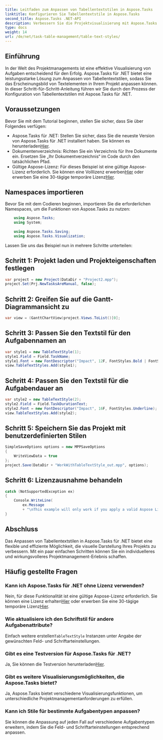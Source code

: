 ```yaml
---
title: Leitfaden zum Anpassen von Tabellentextstilen in Aspose.Tasks
linktitle: Konfigurieren Sie Tabellentextstile in Aspose.Tasks
second_title: Aspose.Tasks .NET-API
description: Verbessern Sie die Projektvisualisierung mit Aspose.Tasks für .NET. Erfahren Sie Schritt für Schritt, wie Sie Tabellentextstile konfigurieren. Steigern Sie Effizienz und Präsentation.
type: docs
weight: 14
url: /de/net/task-table-management/table-text-styles/
---
```

## Einführung
In der Welt des Projektmanagements ist eine effektive Visualisierung von Aufgaben entscheidend für den Erfolg. Aspose.Tasks für .NET bietet eine leistungsstarke Lösung zum Anpassen von Tabellentextstilen, sodass Sie das Erscheinungsbild von Textelementen in Ihrem Projekt anpassen können. In dieser Schritt-für-Schritt-Anleitung führen wir Sie durch den Prozess der Konfiguration von Tabellentextstilen mit Aspose.Tasks für .NET.
## Voraussetzungen
Bevor Sie mit dem Tutorial beginnen, stellen Sie sicher, dass Sie über Folgendes verfügen:
-  Aspose.Tasks für .NET: Stellen Sie sicher, dass Sie die neueste Version von Aspose.Tasks für .NET installiert haben. Sie können es herunterladen[Hier](https://releases.aspose.com/tasks/net/).
- Dokumentenverzeichnis: Richten Sie ein Verzeichnis für Ihre Dokumente ein. Ersetzen Sie „Ihr Dokumentverzeichnis“ im Code durch den tatsächlichen Pfad.
-  Gültige Aspose-Lizenz: Für dieses Beispiel ist eine gültige Aspose-Lizenz erforderlich. Sie können eine Volllizenz erwerben[Hier](https://purchase.aspose.com/buy) oder erwerben Sie eine 30-tägige temporäre Lizenz[Hier](https://purchase.aspose.com/temporary-license/).
## Namespaces importieren
Bevor Sie mit dem Codieren beginnen, importieren Sie die erforderlichen Namespaces, um die Funktionen von Aspose.Tasks zu nutzen:
```csharp
    using Aspose.Tasks;
    using System;
    
    using Aspose.Tasks.Saving;
    using Aspose.Tasks.Visualization;
```
Lassen Sie uns das Beispiel nun in mehrere Schritte unterteilen:
## Schritt 1: Projekt laden und Projekteigenschaften festlegen
```csharp
var project = new Project(DataDir + "Project2.mpp");
project.Set(Prj.NewTasksAreManual, false);
```
## Schritt 2: Greifen Sie auf die Gantt-Diagrammansicht zu
```csharp
var view = (GanttChartView)project.Views.ToList()[0];
```
## Schritt 3: Passen Sie den Textstil für den Aufgabennamen an
```csharp
var style1 = new TableTextStyle(1);
style1.Field = Field.TaskName;
style1.Font = new FontDescriptor("Impact", 12F, FontStyles.Bold | FontStyles.Italic);
view.TableTextStyles.Add(style1);
```
## Schritt 4: Passen Sie den Textstil für die Aufgabendauer an
```csharp
var style2 = new TableTextStyle(2);
style2.Field = Field.TaskDurationText;
style2.Font = new FontDescriptor("Impact", 16F, FontStyles.Underline);
view.TableTextStyles.Add(style2);
```
## Schritt 5: Speichern Sie das Projekt mit benutzerdefinierten Stilen
```csharp
SimpleSaveOptions options = new MPPSaveOptions
{
    WriteViewData = true
};
project.Save(DataDir + "WorkWithTableTextStyle_out.mpp", options);
```
## Schritt 6: Lizenzausnahme behandeln
```csharp
catch (NotSupportedException ex)
{
    Console.WriteLine(
        ex.Message
        + "\nThis example will only work if you apply a valid Aspose License. You can purchase a full license or get a 30-day temporary license from [Aspose](http://www.aspose.com/purchase/default.aspx.");
}
```
## Abschluss
Das Anpassen von Tabellentextstilen in Aspose.Tasks für .NET bietet eine flexible und effiziente Möglichkeit, die visuelle Darstellung Ihres Projekts zu verbessern. Mit ein paar einfachen Schritten können Sie ein individuelleres und wirkungsvolleres Projektmanagement-Erlebnis schaffen.
## Häufig gestellte Fragen
### Kann ich Aspose.Tasks für .NET ohne Lizenz verwenden?
 Nein, für diese Funktionalität ist eine gültige Aspose-Lizenz erforderlich. Sie können eine Lizenz erhalten[Hier](https://purchase.aspose.com/buy) oder erwerben Sie eine 30-tägige temporäre Lizenz[Hier](https://purchase.aspose.com/temporary-license/).
### Wie aktualisiere ich den Schriftstil für andere Aufgabenattribute?
 Einfach weitere erstellen`TableTextStyle` Instanzen unter Angabe der gewünschten Feld- und Schriftarteinstellungen.
### Gibt es eine Testversion für Aspose.Tasks für .NET?
 Ja, Sie können die Testversion herunterladen[Hier](https://releases.aspose.com/).
### Gibt es weitere Visualisierungsmöglichkeiten, die Aspose.Tasks bietet?
Ja, Aspose.Tasks bietet verschiedene Visualisierungsfunktionen, um unterschiedliche Projektmanagementanforderungen zu erfüllen.
### Kann ich Stile für bestimmte Aufgabentypen anpassen?
Sie können die Anpassung auf jeden Fall auf verschiedene Aufgabentypen erweitern, indem Sie die Feld- und Schriftarteinstellungen entsprechend anpassen.
